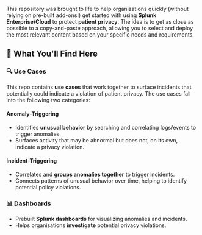 
This repository was brought to life to help organizations quickly (without relying on pre-built add-ons!) get started with using **Splunk Enterprise/Cloud** to protect **patient privacy**. The idea is to get as close as possible to a copy-and-paste approach, allowing you to select and deploy  the most relevant content based on your specific needs and requirements.

## 📌 What You'll Find Here

### 🔍 Use Cases
This repo contains **use cases** that work together to surface incidents that potentially could indicate a violation of patient privacy. The use cases fall into the following two categories:

#### **Anomaly-Triggering**
- Identifies **unusual behavior** by searching and correlating logs/events to trigger anomalies.
- Surfaces activity that may be abnormal but does not, on its own, indicate a privacy violation.

#### **Incident-Triggering**
- Correlates and **groups anomalies together** to trigger incidents.
- Connects patterns of unusual behavior over time, helping to identify potential policy violations.

### 📊 Dashboards
- Prebuilt **Splunk dashboards** for visualizing anomalies and incidents.
- Helps organisations **investigate** potential privacy violations.



